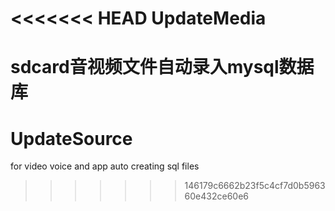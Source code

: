 <<<<<<< HEAD
UpdateMedia
===========

sdcard音视频文件自动录入mysql数据库
=======
UpdateSource
============

for video voice and app auto creating sql files
>>>>>>> 146179c6662b23f5c4cf7d0b596360e432ce60e6
